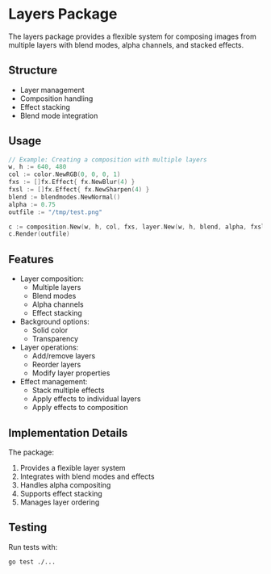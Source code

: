 # Layers Package

The layers package provides a flexible system for composing images from multiple layers with blend modes, alpha channels, and stacked effects.

## Structure

- Layer management
- Composition handling
- Effect stacking
- Blend mode integration

## Usage

```go
// Example: Creating a composition with multiple layers
w, h := 640, 480
col := color.NewRGB(0, 0, 0, 1)
fxs := []fx.Effect{ fx.NewBlur(4) }
fxsl := []fx.Effect{ fx.NewSharpen(4) }
blend := blendmodes.NewNormal()
alpha := 0.75
outfile := "/tmp/test.png"

c := composition.New(w, h, col, fxs, layer.New(w, h, blend, alpha, fxsl...))
c.Render(outfile)
```

## Features

- Layer composition:
  - Multiple layers
  - Blend modes
  - Alpha channels
  - Effect stacking
- Background options:
  - Solid color
  - Transparency
- Layer operations:
  - Add/remove layers
  - Reorder layers
  - Modify layer properties
- Effect management:
  - Stack multiple effects
  - Apply effects to individual layers
  - Apply effects to composition

## Implementation Details

The package:
1. Provides a flexible layer system
2. Integrates with blend modes and effects
3. Handles alpha compositing
4. Supports effect stacking
5. Manages layer ordering

## Testing

Run tests with:
```bash
go test ./...
``` 